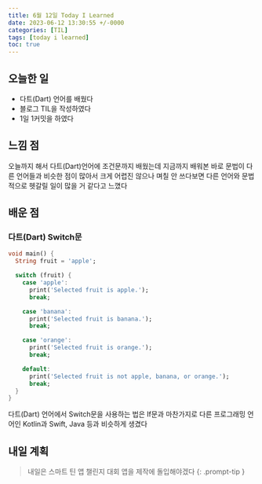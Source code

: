 ```yaml
---
title: 6월 12일 Today I Learned
date: 2023-06-12 13:30:55 +/-0000
categories: [TIL]
tags: [today i learned]
toc: true
---
```


## 오늘한 일

* 다트(Dart) 언어를 배웠다
* 블로그 TIL을 작성하였다
* 1일 1커밋을 하였다

## 느낌 점

오늘까지 해서 다트(Dart)언어에 조건문까지 배웠는데 지금까지 배워본 바로 문법이 다른
언어들과 비슷한 점이 많아서 크게 어렵진 않으나 며칠 안 쓰다보면 다른 언어와 문법적으로
헷갈릴 일이 많을 거 같다고 느꼈다

## 배운 점

### 다트(Dart) Switch문

~~~dart
void main() {
  String fruit = 'apple';

  switch (fruit) {
    case 'apple':
      print('Selected fruit is apple.');
      break;

    case 'banana':
      print('Selected fruit is banana.');
      break;

    case 'orange':
      print('Selected fruit is orange.');
      break;

    default:
      print('Selected fruit is not apple, banana, or orange.');
      break;
  }
}
~~~

다트(Dart) 언어에서 Switch문을 사용하는 법은 If문과 마찬가지로 
다른 프로그래밍 언어인 Kotlin과 Swift, Java 등과 비슷하게 생겼다

## 내일 계획

> 내일은 스마트 틴 앱 챌린지 대회 앱을 제작에 돌입해야겠다
{: .prompt-tip }
